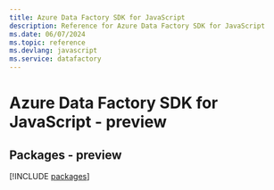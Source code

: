 ```yaml
---
title: Azure Data Factory SDK for JavaScript
description: Reference for Azure Data Factory SDK for JavaScript
ms.date: 06/07/2024
ms.topic: reference
ms.devlang: javascript
ms.service: datafactory
---
```

# Azure Data Factory SDK for JavaScript - preview
## Packages - preview
[!INCLUDE [packages](data-factory-index.md)]